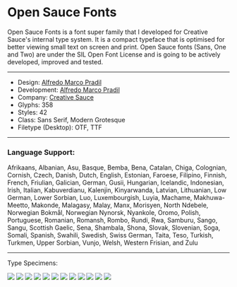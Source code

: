 # Open Sauce Fonts

Open Sauce Fonts is a font super family that I developed for Creative Sauce's internal type system. It is a compact typeface that is optimised for better viewing small text on screen and print. Open Sauce fonts (Sans, One and Two) are under the SIL Open Font License and is going to be actively developed, improved and tested.

---

- Design: [Alfredo Marco Pradil](https://www.behance.net/pradil)
- Development: [Alfredo Marco Pradil](https://www.behance.net/pradil)
- Company: [Creative Sauce](https://www.behance.net/creativesauceagency)
- Glyphs: 358
- Styles: 42
- Class: Sans Serif, Modern Grotesque
- Filetype (Desktop): OTF, TTF

---

### Language Support: 
Afrikaans, Albanian, Asu, Basque, Bemba, Bena, Catalan, Chiga, Colognian, Cornish, Czech, Danish, Dutch, English, Estonian, Faroese, Filipino, Finnish, French, Friulian, Galician, German, Gusii, Hungarian, Icelandic, Indonesian, Irish, Italian, Kabuverdianu, Kalenjin, Kinyarwanda, Latvian, Lithuanian, Low German, Lower Sorbian, Luo, Luxembourgish, Luyia, Machame, Makhuwa-Meetto, Makonde, Malagasy, Malay, Manx, Morisyen, North Ndebele, Norwegian Bokmål, Norwegian Nynorsk, Nyankole, Oromo, Polish, Portuguese, Romanian, Romansh, Rombo, Rundi, Rwa, Samburu, Sango, Sangu, Scottish Gaelic, Sena, Shambala, Shona, Slovak, Slovenian, Soga, Somali, Spanish, Swahili, Swedish, Swiss German, Taita, Teso, Turkish, Turkmen, Upper Sorbian, Vunjo, Welsh, Western Frisian, and Zulu

---

Type Specimens:

<img src="images/OpenSauce_2.jpg">

<img src="images/OpenSauce_3.jpg">

<img src="images/OpenSauce_4.jpg">

<img src="images/OpenSauce_5.jpg">

<img src="images/OpenSauce_6.jpg">

<img src="images/OpenSauce_7.jpg">

<img src="images/OpenSauce_8.jpg">

<img src="images/OpenSauce_9.jpg">

<img src="images/OpenSauce_10.jpg">

<img src="images/OpenSauce_11.jpg">

<img src="images/OpenSauce_12.jpg">

<img src="images/OpenSauce_13.jpg">